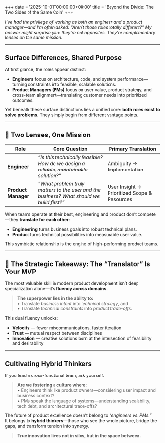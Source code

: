 +++
date = '2025-10-01T00:00:00+08:00'
title = 'Beyond the Divide: The Two Sides of the Same Coin'
+++


*I’ve had the privilege of working as both an engineer and a product manager—and I’m often asked: “Aren’t those roles totally different?” My answer might surprise you: they’re not opposites. They’re complementary lenses on the same mission.*

---

## Surface Differences, Shared Purpose

At first glance, the roles appear distinct:

- **Engineers** focus on architecture, code, and system performance—turning constraints into feasible, scalable solutions.  
- **Product Managers (PMs)** focus on user value, product strategy, and cross-team alignment—translating customer needs into prioritized outcomes.

Yet beneath these surface distinctions lies a unified core: **both roles exist to solve problems**. They simply begin from different vantage points.

---

## 🧩 Two Lenses, One Mission

| Role          | Core Question                                      | Primary Translation                                  |
|---------------|----------------------------------------------------|------------------------------------------------------|
| **Engineer**  | *“Is this technically feasible? How do we design a reliable, maintainable solution?”* | Ambiguity → Implementation |
| **Product Manager** | *“What problem truly matters to the user and the business? What should we build first?”* | User Insight → Prioritized Scope & Resources |

When teams operate at their best, engineering and product don’t compete—they **translate for each other**:

- **Engineering** turns business goals into robust technical plans.  
- **Product** turns technical possibilities into measurable user value.

This symbiotic relationship is the engine of high-performing product teams.

---

## 🚀 The Strategic Takeaway: The “Translator” Is Your MVP

The most valuable skill in modern product development isn’t deep specialization alone—it’s **fluency across domains**.

> **The superpower lies in the ability to:**  
> • Translate *business intent* into *technical strategy*, and  
> • Translate *technical constraints* into *product trade-offs*.

This dual fluency unlocks:
- **Velocity** — fewer miscommunications, faster iteration  
- **Trust** — mutual respect between disciplines  
- **Innovation** — creative solutions born at the intersection of feasibility and desirability

---

## Cultivating Hybrid Thinkers

If you lead a cross-functional team, ask yourself:

> **Are we fostering a culture where:**  
> • Engineers think like product owners—considering user impact and business context?  
> • PMs speak the language of systems—understanding scalability, tech debt, and architectural trade-offs?

The future of product excellence doesn’t belong to *“engineers vs. PMs.”*  
It belongs to **hybrid thinkers**—those who see the whole picture, bridge the gaps, and transform tension into synergy.

> **True innovation lives not in silos, but in the space between.**

